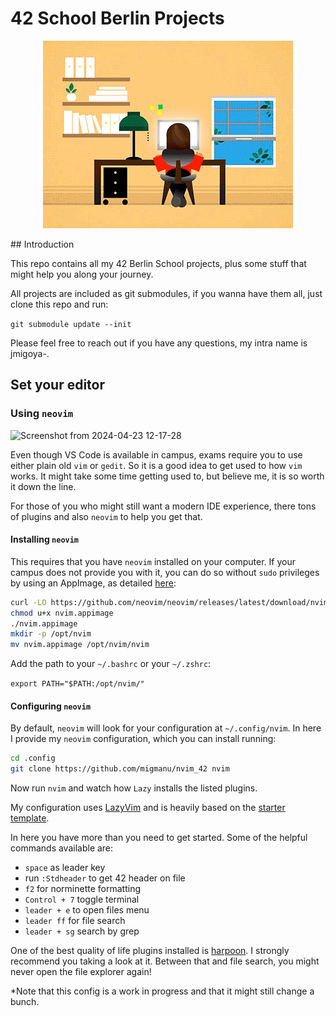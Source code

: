 # 42 School Berlin Projects
<p align="center">
    <img src="42_docs_header.gif" alt="animated" />
</p>
## Introduction

This repo contains all my 42 Berlin School projects, plus some stuff that might help you along your journey.

All projects are included as git submodules, if you wanna have them all, just clone this repo and run:

`git submodule update --init`

Please feel free to reach out if you have any questions, my intra name is jmigoya-.

## Set your editor


### Using `neovim`
![Screenshot from 2024-04-23 12-17-28](https://github.com/migmanu/42_docs/assets/52668755/b717e048-5377-433e-801e-5b69c71fabee)

Even though VS Code is available in campus, exams require you to use either plain old `vim` or `gedit`. So it is a good idea to get used to how `vim` works. It might take some time getting used to, but believe me, it is so worth it down the line.

For those of you who might still want a modern IDE experience, there tons of plugins and also `neovim` to help you get that.

#### Installing `neovim`

This requires that you have `neovim` installed on your computer. If your campus does not provide you with it, you can do so without `sudo` privileges by using an AppImage, as detailed [here](https://github.com/neovim/neovim/blob/master/INSTALL.md):

```bash
curl -LO https://github.com/neovim/neovim/releases/latest/download/nvim.appimage
chmod u+x nvim.appimage
./nvim.appimage
mkdir -p /opt/nvim
mv nvim.appimage /opt/nvim/nvim
```

Add the path to your `~/.bashrc` or your `~/.zshrc`:

`export PATH="$PATH:/opt/nvim/"`

#### Configuring `neovim`

By default, `neovim` will look for your configuration at `~/.config/nvim`.
 In here I provide my `neovim` configuration, which you can install running:

```bash
cd .config
git clone https://github.com/migmanu/nvim_42 nvim
```
Now run `nvim` and watch how `Lazy` installs the listed plugins.

My configuration uses [LazyVim](https://github.com/LazyVim/LazyVim) and is heavily based on the [starter template](http://www.lazyvim.org/installation).

In here you have more than you need to get started. Some of the helpful commands available are:

- `space` as leader key
- run `:Stdheader` to get 42 header on file
- `f2` for norminette formatting
- `Control + 7` toggle terminal
- `leader + e` to open files menu
- `leader ff` for file search
- `leader + sg` search by grep

One of the best quality of life plugins installed is [harpoon](https://github.com/ThePrimeagen/harpoon). I strongly recommend you taking a look at it. Between that and file search, you might never open the file explorer again!

*Note that this config is a work in progress and that it might still change a bunch.
